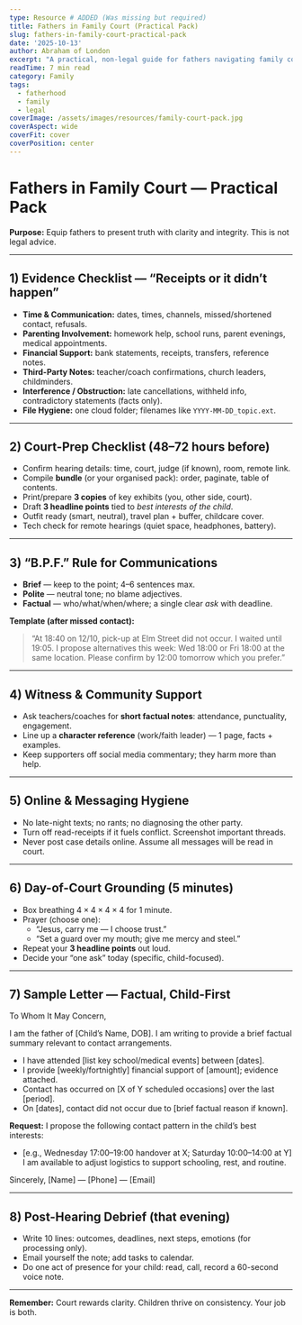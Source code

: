 ```yaml
---
type: Resource # ADDED (Was missing but required)
title: Fathers in Family Court (Practical Pack)
slug: fathers-in-family-court-practical-pack
date: '2025-10-13'
author: Abraham of London
excerpt: "A practical, non-legal guide for fathers navigating family court, focusing on evidence, communication, and integrity."
readTime: 7 min read
category: Family
tags:
  - fatherhood
  - family
  - legal
coverImage: /assets/images/resources/family-court-pack.jpg
coverAspect: wide
coverFit: cover
coverPosition: center
---
```


# Fathers in Family Court — Practical Pack

**Purpose:** Equip fathers to present truth with clarity and integrity. This is not legal advice.

---

## 1) Evidence Checklist — “Receipts or it didn’t happen”
- **Time & Communication:** dates, times, channels, missed/shortened contact, refusals.
- **Parenting Involvement:** homework help, school runs, parent evenings, medical appointments.
- **Financial Support:** bank statements, receipts, transfers, reference notes.
- **Third-Party Notes:** teacher/coach confirmations, church leaders, childminders.
- **Interference / Obstruction:** late cancellations, withheld info, contradictory statements (facts only).
- **File Hygiene:** one cloud folder; filenames like `YYYY-MM-DD_topic.ext`.

---

## 2) Court-Prep Checklist (48–72 hours before)
- Confirm hearing details: time, court, judge (if known), room, remote link.
- Compile **bundle** (or your organised pack): order, paginate, table of contents.
- Print/prepare **3 copies** of key exhibits (you, other side, court).
- Draft **3 headline points** tied to *best interests of the child*.
- Outfit ready (smart, neutral), travel plan + buffer, childcare cover.
- Tech check for remote hearings (quiet space, headphones, battery).

---

## 3) “B.P.F.” Rule for Communications
- **Brief** — keep to the point; 4–6 sentences max.
- **Polite** — neutral tone; no blame adjectives.
- **Factual** — who/what/when/where; a single clear *ask* with deadline.

**Template (after missed contact):**
> “At 18:40 on 12/10, pick-up at Elm Street did not occur. I waited until 19:05.
> I propose alternatives this week: Wed 18:00 or Fri 18:00 at the same location.
> Please confirm by 12:00 tomorrow which you prefer.”

---

## 4) Witness & Community Support
- Ask teachers/coaches for **short factual notes**: attendance, punctuality, engagement.
- Line up a **character reference** (work/faith leader) — 1 page, facts + examples.
- Keep supporters off social media commentary; they harm more than help.

---

## 5) Online & Messaging Hygiene
- No late-night texts; no rants; no diagnosing the other party.
- Turn off read-receipts if it fuels conflict. Screenshot important threads.
- Never post case details online. Assume all messages will be read in court.

---

## 6) Day-of-Court Grounding (5 minutes)
- Box breathing $4\times4\times4\times4$ for 1 minute.
- Prayer (choose one):
  - “Jesus, carry me — I choose trust.”
  - “Set a guard over my mouth; give me mercy and steel.”
- Repeat your **3 headline points** out loud.
- Decide your “one ask” today (specific, child-focused).

---

## 7) Sample Letter — Factual, Child-First
To Whom It May Concern,

I am the father of [Child’s Name, DOB]. I am writing to provide a brief factual summary relevant to contact arrangements.

- I have attended [list key school/medical events] between [dates].
- I provide [weekly/fortnightly] financial support of [amount]; evidence attached.
- Contact has occurred on [X of Y scheduled occasions] over the last [period].
- On [dates], contact did not occur due to [brief factual reason if known].

**Request:** I propose the following contact pattern in the child’s best interests:
- [e.g., Wednesday 17:00–19:00 handover at X; Saturday 10:00–14:00 at Y]
I am available to adjust logistics to support schooling, rest, and routine.

Sincerely,
[Name] — [Phone] — [Email]

---

## 8) Post-Hearing Debrief (that evening)
- Write 10 lines: outcomes, deadlines, next steps, emotions (for processing only).
- Email yourself the note; add tasks to calendar.
- Do one act of presence for your child: read, call, record a 60-second voice note.

---

**Remember:** Court rewards clarity. Children thrive on consistency. Your job is both.